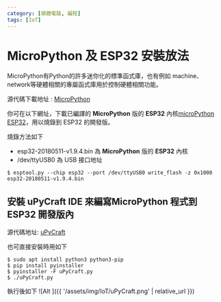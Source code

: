 ```yaml
---
category: [積體電路, 編程]
tags: [IoT]
---
```

# MicroPython 及 ESP32 安裝放法

MicroPython有Python的許多迷你化的標準函式庫，也有例如 machine、network等硬體相關的專屬函式庫用於控制硬體相關功能。

源代碼下載地址 : [MicroPython](https://micropython.org/download/)

你可在以下網址，下載已編譯的 **MicroPython** 版的 **ESP32** 內核[microPython ESP32](https://micropython.org/download/esp32/)，用以燒錄到 ESP32 的開發版。

燒錄方法如下
- esp32-20180511-v1.9.4.bin 為 **MicroPython** 版的 **ESP32** 內核
- /dev/ttyUSB0 為 USB 接口地址

```
$ esptool.py --chip esp32 --port /dev/ttyUSB0 write_flash -z 0x1000 esp32-20180511-v1.9.4.bin

```

## 安裝 uPyCraft IDE 來編寫**MicroPython** 程式到 **ESP32** 開發版內

源代碼地址: [uPyCraft](https://github.com/DFRobot/uPyCraft)

也可直接安裝時用如下
```
$ sudo apt install python3 python3-pip
$ pip install pyinstaller
$ pyinstaller -F uPyCraft.py
$ ./uPyCraft.py

```

執行後如下
![Alt ]({{ '/assets/img/IoT/uPyCraft.png' | relative_url }})






